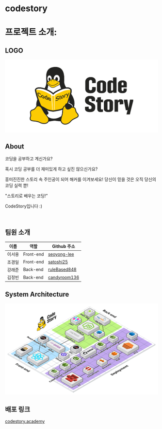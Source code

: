 # codestory

# 프로젝트 소개:

## LOGO
![](https://raw.githubusercontent.com/seoyong-lee/images/main/logo-w.png)

## About
코딩을 공부하고 계신가요?

혹시 코딩 공부를 더 재미있게 하고 싶진 않으신가요?

흥미진진한 스토리 속 주인공이 되어 해커를 이겨보세요! 당신이 믿을 것은 오직 당신의 코딩 실력 뿐!

"스토리로 배우는 코딩!”

CodeStory입니다 :)

<br>

## 팀원 소개

|이름|역할|Github 주소|
|------|---|---|
|이서용|Front-end|[seoyong-lee](https://github.com/seoyong-lee)|
|조경일|Front-end|[satoshi25](https://github.com/satoshi25)|
|강래준|Back-end|[ruleBased848](https://github.com/ruleBased848/)|
|김정빈|Back-end|[candyroom136](https://github.com/Candyroom136/)|

## System Architecture

<img src="https://raw.githubusercontent.com/seoyong-lee/images/main/Web%20App%20Reference%20Architecture.png">

## 배포 링크

[codestory.academy](https://www.codestory.academy/)


